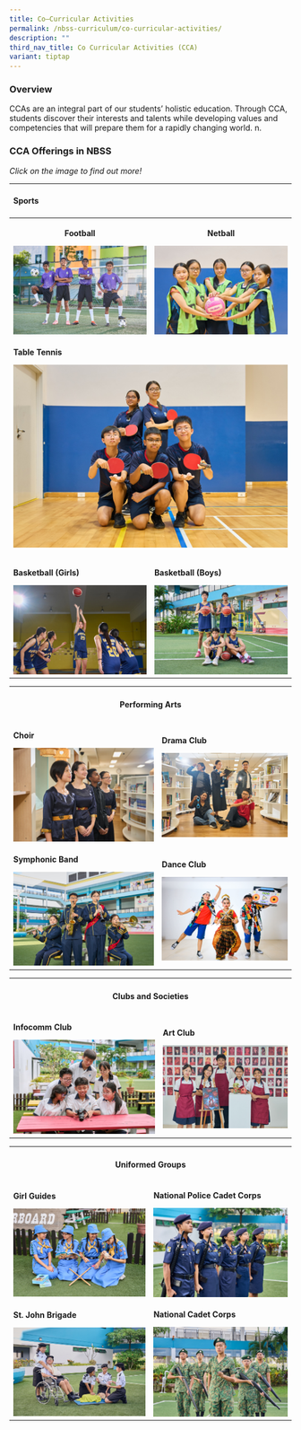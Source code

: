 ```yaml
---
title: Co–Curricular Activities
permalink: /nbss-curriculum/co-curricular-activities/
description: ""
third_nav_title: Co Curricular Activities (CCA)
variant: tiptap
---
```

<h3>Overview</h3>
<p>CCAs are an integral part of our students’ holistic education. Through
CCA, students discover their interests and talents while developing values
and competencies that will prepare them for a rapidly changing world. n.</p>
<h3>CCA Offerings in NBSS</h3>
<p><em>Click on the image to find out more!</em>
</p>
<table style="minWidth: 50px">
<colgroup>
<col>
<col>
</colgroup>
<tbody>
<tr>
<td rowspan="1" colspan="2">
<h4>Sports</h4>
</td>
</tr>
<tr>
<th rowspan="1" colspan="1">
<p>Football</p>
<p></p><a class="isomer-image-wrapper" href="/nbss-curriculum/co-curricular-activities/physical-sports/football-boys/"><img style="width: 100%" height="auto" width="100%" alt="" src="/images/DA104098__1_.jpg"></a>
</th>
<th rowspan="1" colspan="1">
<p>Netball</p>
<p></p><a class="isomer-image-wrapper" href="/nbss-curriculum/co-curricular-activities/physical-sports/netball-girls/"><img style="width: 100%" height="auto" width="100%" alt="" src="/images/DA104783__1_.jpg"></a>
</th>
</tr>
<tr>
<td rowspan="1" colspan="2">
<p><strong>Table Tennis</strong>
</p>
<p></p><a class="isomer-image-wrapper" href="/nbss-curriculum/co-curricular-activities/physical-sports/table-tennis/"><img style="width: 100%" height="auto" width="100%" alt="" src="/images/DA104815__1_.jpg"></a>
<p></p>
</td>
</tr>
<tr>
<td rowspan="1" colspan="1">
<p><strong>Basketball (Girls)</strong>
</p>
<p></p>
<div class="isomer-image-wrapper">
<img style="width: 100%" height="auto" width="100%" alt="" src="/images/DA104228__2_.jpg">
</div>
</td>
<td rowspan="1" colspan="1">
<p><strong>Basketball (Boys)</strong>
</p>
<p></p><a class="isomer-image-wrapper" href="/nbss-curriculum/co-curricular-activities/physical-sports/basketball/"><img style="width: 100%" height="auto" width="100%" alt="" src="/images/DA104644__2_.jpg"></a>
</td>
</tr>
</tbody>
</table>
<table style="minWidth: 50px">
<colgroup>
<col>
<col>
</colgroup>
<tbody>
<tr>
<th rowspan="1" colspan="2">
<h4>Performing Arts</h4>
</th>
</tr>
<tr>
<td rowspan="1" colspan="1">
<p><strong>Choir</strong>
</p><a class="isomer-image-wrapper" href="/nbss-curriculum/co-curricular-activities/performing-arts/choir/"><img style="width: 100%" height="auto" width="100%" alt="" src="/images/DA104193__1_.jpg"></a>
</td>
<td rowspan="1" colspan="1">
<p><strong>Drama Club</strong>
</p><a class="isomer-image-wrapper" href="/nbss-curriculum/co-curricular-activities/performing-arts/drama-club-english/"><img style="width: 100%" height="auto" width="100%" alt="" src="/images/DA104144__1_.jpg"></a>
</td>
</tr>
<tr>
<td rowspan="1" colspan="1">
<p><strong>Symphonic Band</strong>
</p><a class="isomer-image-wrapper" href="/nbss-curriculum/co-curricular-activities/performing-arts/symphonic-band/"><img style="width: 100%" height="auto" width="100%" alt="" src="/images/DA104123__2_.jpg"></a>
</td>
<td rowspan="1" colspan="1">
<p><strong>Dance Club</strong>
</p><a class="isomer-image-wrapper" href="/nbss-curriculum/co-curricular-activities/performing-arts/dance-club/"><img style="width: 100%" height="auto" width="100%" alt="" src="/images/138__1_.jpg"></a>
</td>
</tr>
</tbody>
</table>
<table style="minWidth: 50px">
<colgroup>
<col>
<col>
</colgroup>
<tbody>
<tr>
<th rowspan="1" colspan="2">
<h4>Clubs and Societies</h4>
</th>
</tr>
<tr>
<td rowspan="1" colspan="1">
<p><strong>Infocomm Club</strong>
</p><a class="isomer-image-wrapper" href="/nbss-curriculum/co-curricular-activities/clubs-and-societies/infocomm-club/"><img style="width: 100%" height="auto" width="100%" alt="" src="/images/DA104765__1_.jpg"></a>
</td>
<td rowspan="1" colspan="1">
<p><strong>Art Club</strong>
</p><a class="isomer-image-wrapper" href="/nbss-curriculum/co-curricular-activities/performing-arts/art-club/"><img style="width: 100%" height="auto" width="100%" alt="" src="/images/DA104857__1_.jpg"></a>
</td>
</tr>
</tbody>
</table>
<table style="minWidth: 50px">
<colgroup>
<col>
<col>
</colgroup>
<tbody>
<tr>
<th rowspan="1" colspan="2">
<h4>Uniformed Groups</h4>
</th>
</tr>
<tr>
<td rowspan="1" colspan="1">
<p><strong>Girl Guides</strong>
</p><a class="isomer-image-wrapper" href="/nbss-curriculum/co-curricular-activities/uniformed-groups/girl-guides/"><img style="width: 100%" height="auto" width="100%" alt="" src="/images/DA104715__1_.jpg"></a>
</td>
<td rowspan="1" colspan="1">
<p><strong>National Police Cadet Corps</strong>
</p><a class="isomer-image-wrapper" href="/nbss-curriculum/co-curricular-activities/uniformed-groups/national-police-cadet-corps-npcc/"><img style="width: 100%" height="auto" width="100%" alt="" src="/images/DA104466__1_.jpg"></a>
</td>
</tr>
<tr>
<td rowspan="1" colspan="1">
<p><strong>St. John Brigade</strong>
</p><a class="isomer-image-wrapper" href="/nbss-curriculum/co-curricular-activities/uniformed-groups/st-john-brigade-sjb/"><img style="width: 100%" height="auto" width="100%" alt="" src="/images/DA104560__1_.jpg"></a>
</td>
<td rowspan="1" colspan="1">
<p><strong>National Cadet Corps</strong>
</p><a class="isomer-image-wrapper" href="/nbss-curriculum/co-curricular-activities/uniformed-groups/national-cadet-corps-ncc/"><img style="width: 100%" height="auto" width="100%" alt="" src="/images/DA104639__1_.jpg"></a>
</td>
</tr>
</tbody>
</table>
<p></p>
<p></p>